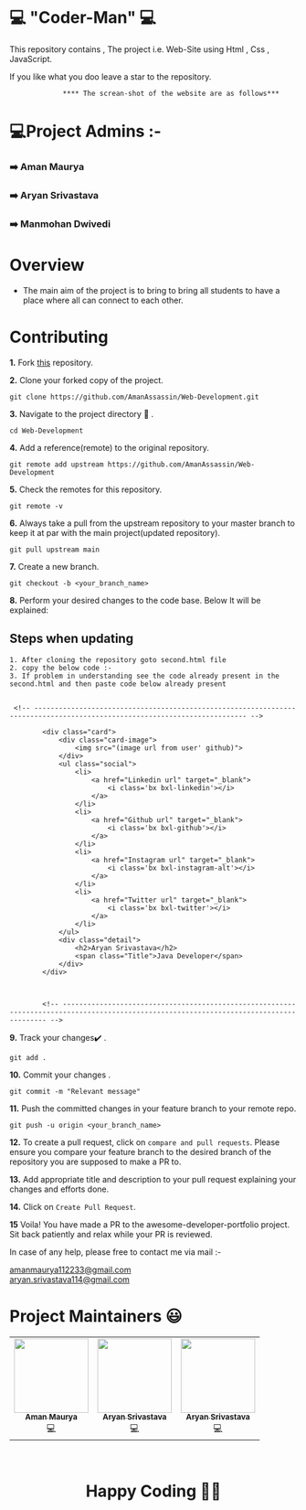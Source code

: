 #                💻 "Coder-Man"      💻

This repository contains , The project i.e. Web-Site using Html , Css , JavaScript. 

If you like what you doo leave a star to the repository.



                 **** The screan-shot of the website are as follows***   

   

 <p align="center">
 <!--   paste image here in future  -->
</p>




#           💻Project Admins :-

###    ➡️ Aman Maurya

###    ➡️ Aryan Srivastava

###    ➡️ Manmohan Dwivedi



# Overview

*   The main aim of the project is to bring to bring all students to have a place where all can connect to each other. 

# Contributing

**1.**  Fork [this](https://github.com/AmanAssassin/Web-Development.git) repository.

**2.**  Clone your forked copy of the project.

```
git clone https://github.com/AmanAssassin/Web-Development.git

```

**3.** Navigate to the project directory :file_folder: .

```
cd Web-Development
```

**4.** Add a reference(remote) to the original repository.

```
git remote add upstream https://github.com/AmanAssassin/Web-Development
```

**5.** Check the remotes for this repository.
```
git remote -v
```

**6.** Always take a pull from the upstream repository to your master branch to keep it at par with the main project(updated repository).

```
git pull upstream main
```

**7.** Create a new branch.

```
git checkout -b <your_branch_name>
```

**8.** Perform your desired changes to the code base. Below It will be explained:



## Steps when updating
    1. After cloning the repository goto second.html file
    2. copy the below code :-
    3. If problem in understanding see the code already present in the second.html and then paste code below already present

```terminal

 <!-- -------------------------------------------------------------------------------------------------------------------------- -->

        <div class="card">
            <div class="card-image">
                <img src="(image url from user' github)">
            </div>
            <ul class="social">
                <li>
                    <a href="Linkedin url" target="_blank">
                        <i class='bx bxl-linkedin'></i>
                    </a>
                </li>
                <li>
                    <a href="Github url" target="_blank">
                        <i class='bx bxl-github'></i>
                    </a>
                </li>
                <li>
                    <a href="Instagram url" target="_blank">
                        <i class='bx bxl-instagram-alt'></i>
                    </a>
                </li>
                <li>
                    <a href="Twitter url" target="_blank">
                        <i class='bx bxl-twitter'></i>
                    </a>
                </li>
            </ul>
            <div class="detail">
                <h2>Aryan Srivastava</h2>
                <span class="Title">Java Developer</span>
            </div>
        </div>



        <!-- ---------------------------------------------------------------------------------------------------------------------------------------- -->

``` 





**9.** Track your changes:heavy_check_mark: .

```
git add . 
```

**10.** Commit your changes .

```
git commit -m "Relevant message" 
```

**11.** Push the committed changes in your feature branch to your remote repo.
```
git push -u origin <your_branch_name>
```

**12.** To create a pull request, click on `compare and pull requests`. Please ensure you compare your feature branch to the desired branch of the repository you are supposed to make a PR to.


**13.** Add appropriate title and description to your pull request explaining your changes and efforts done.


**14.** Click on `Create Pull Request`.


**15** Voila! You have made a PR to the awesome-developer-portfolio project. Sit back patiently and relax while your PR is reviewed. 

 In case of any help, please free to contact me via mail :- 
 
 
amanmaurya112233@gmail.com <br>
aryan.srivastava114@gmail.com<br>


 




	

# Project Maintainers 😃

<table>
  <tbody><tr>
    <td align="center"><a href="https://github.com/AmanAssassin"><img alt="" src="https://github.com/AmanAssassin.png" width="130px;"><br><sub><b>
 Aman Maurya </b></sub></a><br>💻 

 <td align="center"><a href="https://github.com/Aryan-Srivastava"><img alt="" src="https://github.com/Aryan-Srivastava.png" width="130px;"><br><sub><b>
Aryan Srivastava</b></sub></a><br>💻 

 <td align="center"><a href="https://github.com/Manmohan11"><img alt="" src="https://github.com/Manmohan11.png" width="130px;"><br><sub><b>
Aryan Srivastava</b></sub></a><br>💻 

   
  </tr>
</tbody></table>

	


    


<br>
<h1 align=center>Happy Coding 👨‍💻 </h1>